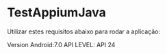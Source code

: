 # TestAppiumJava
Utilizar estes requisitos abaixo para rodar a aplicação: 


Version Android:7.0 
API LEVEL: API 24
